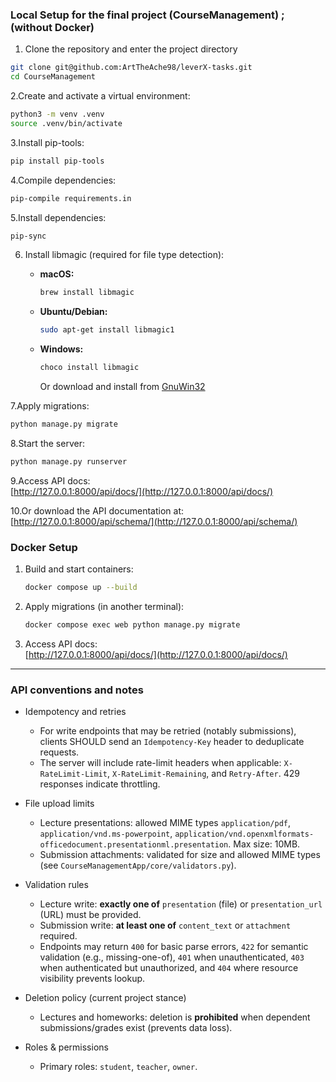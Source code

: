 ### Local Setup for the final project (CourseManagement) ; (without Docker)

1. Clone the repository and enter the project directory

```bash
git clone git@github.com:ArtTheAche98/leverX-tasks.git
cd CourseManagement
```

2.Create and activate a virtual environment:
   ```bash
   python3 -m venv .venv
   source .venv/bin/activate
   ```
3.Install pip-tools:
   ```bash
   pip install pip-tools
   ```
4.Compile dependencies:
   ```bash
   pip-compile requirements.in
   ```
5.Install dependencies:
   ```bash
   pip-sync
   ```
6. Install libmagic (required for file type detection):

   - **macOS:**  
     ```bash
     brew install libmagic
     ```
   - **Ubuntu/Debian:**  
     ```bash
     sudo apt-get install libmagic1
     ```
   - **Windows:**  
     ```bash
     choco install libmagic
     ```
     Or download and install from [GnuWin32](http://gnuwin32.sourceforge.net/packages/file.htm)

7.Apply migrations:
   ```bash
   python manage.py migrate
   ```
8.Start the server:
   ```bash
   python manage.py runserver
   ```
9.Access API docs:  
   [http://127.0.0.1:8000/api/docs/](http://127.0.0.1:8000/api/docs/)

10.Or download the API documentation at:
   [http://127.0.0.1:8000/api/schema/](http://127.0.0.1:8000/api/schema/)

### Docker Setup

1. Build and start containers:
   ```bash
   docker compose up --build
   ```
2. Apply migrations (in another terminal):
   ```bash
   docker compose exec web python manage.py migrate
   ```
3. Access API docs:  
   [http://127.0.0.1:8000/api/docs/](http://127.0.0.1:8000/api/docs/)

---


### API conventions and notes

- Idempotency and retries
  - For write endpoints that may be retried (notably submissions), clients SHOULD send an `Idempotency-Key` header to deduplicate requests.
  - The server will include rate-limit headers when applicable: `X-RateLimit-Limit`, `X-RateLimit-Remaining`, and `Retry-After`. 429 responses indicate throttling.

- File upload limits
  - Lecture presentations: allowed MIME types `application/pdf`, `application/vnd.ms-powerpoint`, `application/vnd.openxmlformats-officedocument.presentationml.presentation`. Max size: 10MB.
  - Submission attachments: validated for size and allowed MIME types (see `CourseManagementApp/core/validators.py`).

- Validation rules
  - Lecture write: **exactly one of** `presentation` (file) or `presentation_url` (URL) must be provided.
  - Submission write: **at least one of** `content_text` or `attachment` required.
  - Endpoints may return `400` for basic parse errors, `422` for semantic validation (e.g., missing-one-of), `401` when unauthenticated, `403` when authenticated but unauthorized, and `404` where resource visibility prevents lookup.

- Deletion policy (current project stance)
  - Lectures and homeworks: deletion is **prohibited** when dependent submissions/grades exist (prevents data loss). 
  
- Roles & permissions
  - Primary roles: `student`, `teacher`, `owner`.